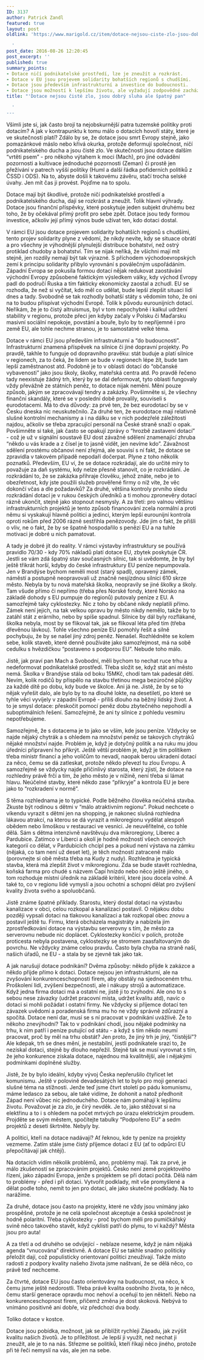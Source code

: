 ```yaml
---
ID: 3137
author: Patrick Zandl
featured: true
layout: post
oldlink: 'https://www.marigold.cz/item/dotace-nejsou-ciste-zlo-jsou-dobry-sluha-ale-spatny-pan

  '
post_date: 2016-08-26 12:20:45
post_excerpt: ''
published: true
summary_points:
- Dotace ničí podnikatelské prostředí, lze je zneužít a rozkrást.
- Dotace v EU jsou projevem solidarity bohatších regionů s chudšími.
- Dotace jsou především infrastrukturní a investice do budoucnosti.
- Dotace jsou možností k lepšímu životu, ale vyžadují zodpovědné zacházení a správu.
title: "'Dotace nejsou čisté zlo, jsou dobrý sluha ale špatný pan"

  '
---
```


Všimli jste si, jak často brojí ta nejobskurnější patra tuzemské politiky proti dotacím? A jak v kontrapunktu k tomu málo o dotacích hovoří státy, které je ve skutečnosti platí? Zdálo by se, že dotace jsou smrt Evropy stejně, jako pomazánkové máslo nebo křivá okurka, protože deformují společnost, ničí podnikatelského ducha a jsou čisté zlo. Ve skutečnosti jsou dotace dalším “vrtěti psem” - pro někoho výtahem k moci (Mach), pro jiné odvádění pozornosti a kultivace jednoduché pozornosti (Zeman) či prostě jen přežívání v patrech vyšší politiky (Huml a další řádka pofiderních politiků z ČSSD i ODS). Na to, abyste došli k takovému závěru, stačí trocha selské úvahy. Jen mít čas ji provést. Pojďme na to spolu. 

Dotace mají být škodlivé, protože ničí podnikatelské prostředí a podnikatelského ducha, dají se rozkrást a zneužít. Tolik hlavní výhrady. Dotace jsou finanční příspěvky, které poskytuje jeden subjekt druhému bez toho, že by očekával přímý profit pro sebe zpět. Dotace jsou tedy formou investice, ačkoliv její přímý výnos bude užívat ten, kdo dotaci dostal. 

V rámci EU jsou dotace projevem solidarity bohatších regionů s chudšími, tento projev solidarity plyne z vědomí, že nikdy nevíte, kdy se situace obrátí a pro všechny je výhodnější plynulejší distribuce bohatství, než ostrý protiklad chudoby a bohatství. Tím se nijak neříká, že všichni mají mít stejně, jen rozdíly nemají být tak výrazné. S příchodem východoevropských zemí k principu solidarity přibylo vyrovnání s poválečným uspořádáním. Západní Evropa se pokusila formou dotací nějak redukovat zaostávání východní Evropy způsobené faktickým výsledkem války, kdy východ Evropy padl do područí Ruska a tím fakticky ekonomicky zaostal a zchudl. EU se rozhodla, že než si vyčítat, kdo měl co udělat, bude lepší zlepšit situaci lidí dnes a tady. Svobodně se tak rozhodly bohatší státy s vědomím toho, že oni na to budou příspívat východní Evropě. Tolik k původu eurounijních dotací. Neříkám, že je to čistý altruismus, byl v tom nepochybně i kalkul udržení stability v regionu, protože přeci jen kdyby začaly v Polsku či Maďarsku masivní sociální nepokoje, povstání a bouře, bylo by to nepříjemné i pro země EU, ale tohle nechme stranou, je to samostatné velké téma. 

Dotace v rámci EU jsou především infrastrukturní a “do budoucnosti”. Infrastrukturní znamená příspěvek na silnice či jiné dopravní projekty. Po pravdě, takhle to funguje od dopravního pravěku: stát buduje a platí silnice v regionech, za to čeká, že lidem se bude v regionech lépe žít, bude tam lepší zaměstnanost atd. Podobně je to v oblasti dotací do “občanské vybavenosti” jako jsou školy, školky, mateřská centra atd. Po pravdě řečeno tady neexistuje žádný trh, který by se dal deformovat, tyto oblasti fungovaly vždy převážně ze státních peněz, to dotace nijak nemění. Mění pouze způsob, jakým se zpracovávají tendry a zakázky. Povšimněte si, že všechny finanční skandály, které se v poslední době provalily, souviseli s eurodotacemi. Má to dva důvody: za prvé ten, že bez eurodotací by se v Česku dneska nic neuskutečnilo. Za druhé ten, že eurodotace mají relativně slušné kontrolní mechanismy a i na dálku se v nich podezřelé záležitosti najdou, ačkoliv se třeba zpracující personál na České straně snaží o opak. Povšimněte si také, jak často se opakují zprávy o “hrozbě zastavení dotací” - což je už v signální soustavě EU dost závažné sdělení znamenající zhruba “někdo u vás krade a z čísel je to jasně vidět, jen nevíme kdo”. Závažnost sdělení prostému občanovi není zřejmá, ale souvisí s ní fakt, že dotace se zpravidla v takovém případě nepodaří dočerpat. Plyne z toho několik poznatků. Především, EU ví, že se dotace rozkrádají, ale do určité míry to považuje za daň systému, kdy nelze přesně stanovit, co je rozkrádání. Je rozkrádání to, že se zakázka přihraje člověku, jehož znáte, nebo je to obezřetnost, kdy jste použili služeb prověřené firmy o níž víte, že věc dokončí včas a dle požadavků? Za druhé, většina kontroly prvního sledu rozkrádání dotací je v rukou českých úředníků a ti mohou zpronevěry dotací rázně ukončit, stejně jako stopnout nesmysly. A za třetí: pro valnou většinu infrastrukturních projektů je tento způsob financování zcela normální a proti němu si vyskakují hlavně politici a jedinci, kterým lepší eurounijní kontrola oproti rokům před 2006 rázně sestřihla penězovody. Jde jim o fakt, že přišli o vliv, ne o fakt, že by se špatně hospodařilo s penězi EU a na tuhle motivaci je dobré u nich pamatovat. 

A tady je dobré jít do reality. V rámci výstavby infrastruktury se používá pravidlo 70/30 - kdy 70% nákladů platí dotace EU, zbytek poskytuje ČR. Jestli se vám zdá špatný stav současných silnic, tak si uvědomte, že by byl ještě třikrát horší, kdyby do české infrastruktury EU peníze nepumpovala. Jen v Brandýse bychom neměli most (starý spadl), opravený zámek, náměstí a postupně neopravovali už značně nesjízdnou silnici 610 skrze město. Nebyla by tu nová mateřská školka, neopravily se jiné školky a školy. Tam všude přímo či nepřímo (třeba přes Norské fondy, které Norsko na základě dohody s EU pumpuje do regionů) putovaly peníze z EU. A samozřejmě taky cyklostezky. Nic z toho by občané nikdy neplatili přímo. Zámek není jejich, na tak velkou opravu by město nikdy nemělo, takže by to zatáhl stát z erárního, nebo by spíše spadnul. Silnice by dál byly rozflákané, školka nebyla, most by se flikoval tak, jak se flikoval léta před tím (třeba dřevěnou lávkou). Tohle všechno peníze EU pomohly řešit a silně pochybuju, že by se našel jiný zdroj peněz. Nenašel. Rozhlédněte se kolem sebe, kolik staveb, které denně používáte jako samozřejmost, má na sobě cedulku s hvězdičkou “postaveno s podporou EU”. Nebude toho málo. 

Jistě, jak praví pan Mach a Svobodní, měli bychom to nechat ruce trhu a nedeformovat podnikatelské prostředí. Třeba složit se, když stát ani město nemá. Školka v Brandýse stála od boku 15MKč, chodí tam tak padesát dětí. Nevím, kolik rodičů by přispělo na stavbu třetinou mega bezúročné půjčky za každé dítě po dobu, kdy bude ve školce. Ani já ne. Jistě, že by se to nějak vyřešit dalo, ale bylo by to na dlouhé lokte, na desetiletí, po které se tyhle věci vyvíjely v západní Evropě - příliš dlouho na běžný lidský život. A to je smysl dotace: přeskočit pomocí peněz dobu zbytečného nepohodlí a suboptimálních řešení. Samozřejmě, že ani ty silnice z pohledu vesmíru nepotřebujeme. 

Samozřejmě, že s dotacema je to jako se vším, kde jsou peníze. Vždycky se najde nějaký chytrák a s ohledem na množství peněz se takových chytráků nějaké množství najde. Problém je, když je dotyčný politik a na ruku mu jdou úředníci připravení ho přikrýt. Ještě větší problém je, když je tím politikem třeba ministr financí a jeho voličům to nevadí, naopak berou ukradení dotací za něco, čemu se dá zatleskat, protože někdo převezl tu zlou Evropu. A samozřejmě se vždycky najde přičinlivý starosta, který zjistí, že dotace na rozhledny právě frčí a tím, že jeho město je v nížině, není třeba si lámat hlavu. Neúčelné stavby, které někdo zase “přikryje” a kontrola EU je bere jako to “rozkradení v normě”. 

S těma rozhlednama je to typické. Podle běžného člověka neúčelná stavba. Zkuste být rodinou s dětmi v “málo atraktivním regionu”. Pokud nechcete o víkendu vyrazit s dětmi jen na shopping, je nakonec slušná rozhledna lákavou atrakcí, na kterou se dá vyrazit a mikroregionu vydělat alespoň obědem nebo limoškou v restauraci ve vesnici. Je neuvěřitelné, co tohle dělá. Sám s dětma intenzivně navštěvuju dva mikroregiony, Liberec a Pardubice. Zatímco v Liberci a okolí je hodně možností všech cenových kategorií co dělat, v Pardubicích chcípl pes a pokud není výstava na zámku (nějaká, co tam není už deset let), je těch možností zatraceně málo (porovnejte si obě města třeba na Kudy z nudy). Rozhledna je typická stavba, která má zlepšit život v mikroregionu. Zda se bude stavět rozhledna, koňská farma  pro chudé s názvem Čapí hnízdo nebo něco ještě jiného, o tom rozhoduje místní úředník na základě kritérií, které jsou docela volné. A také to, co v regionu lidé vymyslí a jsou ochotni a schopni dělat pro zvýšení kvality života svého a spoluobčanů. 

Jistě známe špatné příklady. Starostu, který dostal dotaci na výstavbu kanalizace v obci, celou rozkopal a kanalizaci postavil. O nějakou dobu později vypsali dotaci na tlakovou kanalizaci a tak rozkopal obec znovu a postavil ještě tu. Firmu, která obcházela magistráty a nabízela jim zprostředkování dotace na výstavbu serverovny s tím, že město za serverovnu nebude nic doplácet. Cyklostezky končící v polích, protože proticesta nebyla postavena, cyklostezky se stromem zaasfaltovaným do povrchu. Ne vždycky známe celou pravdu. Často byla chyba na straně naší, našich úřadů, ne EU - a stala by se zjevně tak jako tak. 

A jak narušují dotace podnikání? Dvěma způsoby: někdo přijde k zakázce a někdo přijde přímo k dotaci. Dotace nejsou jen infrastrukturní, ale na zvyšování konkurenceschopnosti firem, aby obstály na sjednoceném trhu. Proškolení lidí, zvýšení bezpečnosti, ale i nákupy strojů a automatizace. Když jedna firma dotaci má a ostatní ne, jistě ji to zvýhodní. Ale ono to s sebou nese závazky (udržet pracovní místa, udržet kvalitu atd), navíc o dotaci si mohli požádat i ostatní firmy. Ne vždycky si příjemce dotací ten závazek uvědomí a poradenská firma mu ho ne vždy správně zdůrazní a spočítá. Dotace není dar, musí se s ní pracovat v podnikání uvážlivě. Že to někoho znevýhodní? Tak to v podnikání chodí, jsou nějaké podmínky na trhu, k nim patří i peníze putující od státu - a když s tím někdo neumí pracovat, proč by měl na trhu obstát? Jen proto, že jiný trh je jiný, “čistější”? Ale kdepak, trh se dnes mění, je nestabilní, jestli podnikatele srazí to, že nezískal dotaci, stejně by dlouho nepřežil. Stejně tak se musí vyrovnat s tím, že jeho konkurence získala dotace, najednou má kvalitnější, ale i nějakými podmínkami doplněné služby. 

Jistě, že by bylo ideální, kdyby vývoj Česka nepřerušilo čtyřicet let komunismu. Ještě v polovině devadesátých let to bylo pro moji generaci slušné téma na stížnosti. Jenže teď jsme čtvrt století po pádu komunismu, máme ledasco za sebou, ale také vidíme, že dohonit a natož předhonit Západ není vůbec nic jednoduchého. Dotace nám pomáhají k lepšímu životu. Považovat je za zlo, je čirý nevděk. Je to, jako stěžovat si na elektřinu a to i s ohledem na počet mrtvých po úrazu elektrickým proudem. Projděte se svým městem, spočítejte tabulky “Podpořeno EU” a sedm projektů z deseti škrtněte. Nebyly by. 

A politici, kteří na dotace nadávají? Ať řeknou, kde ty peníze na projekty vezmeme. Zatím stále jsme čistý příjemce dotací z EU (ať to odpůrci EU přepočítávají jak chtějí). 

Na dotacích vidím několik problémů, ano, problémy mají. Tak za prvé, je málo zkušeností se zpracováním projektů. Česko není země projektového řízení, jako západní Evropa, jenže s projektem se při dotaci počítá. Dělá nám to problémy - před i při dotaci. Vytvořit podklady, mít vše promyšlené a dělat podle toho, nemít to jen pro dotaci, ale jako skutečné podklady. Na to narážíme. 

Za druhé, dotace jsou často na projekty, které ne vždy jsou vnímány jako prospěšné, protože je ne celá společnost akceptuje a česká společnost je hodně polaritní. Třeba cyklostezky - proč bychom měli pro pumičkářský svině něco takového stavět, když cyklisti patří do plynu, to ví každý? Města jsou pro auta!

A za třetí a od druhého se odvíjející - neblaze neseme, když je nám nějaká agenda “vnucována” direktivně. A dotace EU se takhle snadno politicky přeložit dají, což populisticky orientovaní politici zneužívají. Takže místo radosti z podpory kvality našeho života jsme naštvaní, že se dělá něco, co právě teď nechceme. 

Za čtvrté, dotace EU jsou často orientovány na budoucnost, na něco, k čemu jsme ještě nedorostli. Třeba právě kvalita osobního života, to je něco, čemu starší generace opravdu moc nehoví a oceňují to jen někteří. Nebo na konkurenceschopnost firem, přičemž změna je dost skoková. Nebývá to vnímáno positivně ani dobře, viz předchozí dva body. 

Toliko dotace v kostce. 

Dotace jsou pobídka, možnost, jak se přiblížit rychleji Západu, jak zvýšit kvalitu našich životů. Je to příležitost. Je lepší ji využít, než nechat ji zneužít, ale je to na nás. Střezme se politiků, kteří říkají něco jiného, protože při té řeči nemyslí na vás, ale jen na sebe.